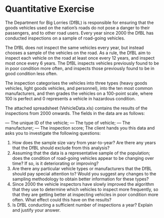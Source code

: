 # Quantitative Exercise
The Department for Big Lorries (DfBL) is responsible for ensuring that the goods vehicles used on the nation’s roads do not pose a danger to their passengers, and to other road users. Every year since 2000 the DfBL has conducted inspections on a sample of road-going vehicles. 

The DfBL does not inspect the same vehicles every year, but instead chooses a sample of the vehicles on the road. As a rule, the DfBL aim to inspect each vehicle on the road at least once every 12 years, and inspect most once every 6 years. The DfBL inspects vehicles previously found to be in poor condition more often, and inspects those previously found to be in good condition less often. 

The inspection categorises the vehicles into three types (heavy goods vehicles, light goods vehicles, and personnel), into the ten most common manufacturers, and then grades the vehicles on a 100-point scale, where 100 is perfect and 0 represents a vehicle in hazardous condition.

The attached spreadsheet (VehicleData.xls) contains the results of the inspections from 2000 onwards. The fields in the data are as follows:

—	The unique ID of the vehicle;
—	The type of vehicle;
—	The manufacturer;
—	The inspection score;
The client hands you this data and asks you to investigate the following questions:

1.	How does the sample size vary from year-to-year? Are there any years that the DfBL should exclude from this analysis?
2.	Assuming that the data is a representative sample of the population; does the condition of road-going vehicles appear to be changing over time? If so, is it deteriorating or improving?
3.	Are there any particular vehicle types or manufacturers that the DfBL should pay special attention to? Would you suggest any changes to the sampling methodology to obtain better information for these types?
4.	Since 2000 the vehicle inspectors have slowly improved the algorithm that they use to determine which vehicles to inspect more frequently, so that they are getting better at inspecting vehicles in poor condition more often. What effect could this have on the results?
5.	Is DfBL conducting a sufficient number of inspections a year? Explain and justify your answer.

